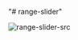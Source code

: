 "# range-slider"

![range-slider-src](https://user-images.githubusercontent.com/76614250/147370131-51b9c469-59b5-48c6-b355-a2491f80ebc7.PNG)
